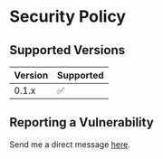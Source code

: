 # Security Policy

## Supported Versions

| Version | Supported          |
| ------- | ------------------ |
| 0.1.x   | :white_check_mark: |

## Reporting a Vulnerability

Send me a direct message [here](https://bsky.app/profile/tatsh.bsky.social).
